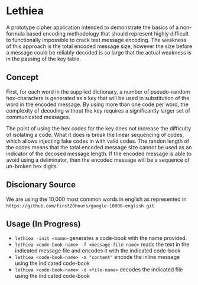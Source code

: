 # Lethiea

A prototype cipher application intended to demonstrate the basics of a non-formula based encoding methodology that
should represent highly difficult to functionally impossible to crack text message encoding. The weakness of this
approach is the total encoded message size, however the size before a message could be reliably decoded is so large
that the actual weakness is in the passing of the key table.

## Concept

First, for each word in the supplied dictionary, a number of pseudo-random hex-characters is generated as a key that
will be used in substitution of the word in the encoded message. By using more than one code per word, the complexity
of decoding without the key requires a significantly larger set of communicated messages. 

The point of using the hex codes for the key does not increase the difficulty of isolating a code. What it does is break
the linear sequencing of codes, which allows injecting fake codes in with valid codes. The randon length of the codes
means that the total encoded message size cannot be used as an indicator of the decosed message length. If the encoded
message is able to avoid using a deliminator, then the encoded message will be a sequence of un-broken hex digits.

## Discionary Source

We are using the 10,000 most common words in english as represented in
`https://github.com/first20hours/google-10000-english.git`.

## Usage (In Progress)

* `lethiea -init <name>` generates a code-book with the name provided.
* `lethiea <code-book-name> -f <message-file-name>` reads the text in the indicated message file and encodes it with the indicated code-book
* `lethiea <code-book-name> -m "content"` encode the inline message using the indicated code-book
* `lethiea <code-book-name> -d <file-name>` decodes the indicated file using the indicated code-book
